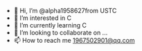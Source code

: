 - 👋 Hi, I’m @alpha1958627from USTC
- 👀 I’m interested in C
- 🌱 I’m currently learning C
- 💞️ I’m looking to collaborate on ...
- 📫 How to reach me 1967502901@qq.com

<!---
alpha1958627/alpha1958627 is a ✨ special ✨ repository because its `README.md` (this file) appears on your GitHub profile.
You can click the Preview link to take a look at your changes.
--->
